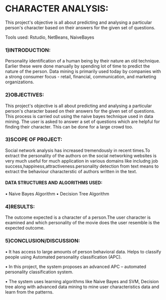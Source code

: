 # CHARACTER ANALYSIS:

This project's objective is all about predicting and analysing a particular person's character based on their answers for the given set of questions. 
 
Tools used:
Rstudio,
NetBeans,
NaiveBayes

<h3> 1)INTRODUCTION: </h3>

Personality identification of a human being by their nature an old technique. Earlier these were done manually by spending lot of time to predict the nature of the person. Data mining is primarily used today by companies with a strong consumer focus - retail, financial, communication, and marketing organizations.

<h3> 2)OBJECTIVES: </h3>

This project's objective is all about predicting and analysing a particular person's character based on their answers for the given set of questions. This process is carried out using the naive bayes technique used in data mining. The user is asked to answer a set of questions which are helpful for finding their character. This can be done for a large crowd too.

<h3> 3)SCOPE OF PROJECT: </h3>
  
Social network analysis has increased tremendously in recent times.To extract the personality of the authors on the social networking websites is very much useful for much application in various domains like includng job success,happiness,attractiveness.personality detection from text means to extract the behaviour characterstic of authors written in the text.

<h4> DATA STRUCTURES  AND ALGORITHMS  USED:</h4>

•	Naive Bayes Algorithm
•	Decision Tree Algorithm

<h3> 4)RESULTS: </h3>
 
 The outcome expected is a character of a person.The user character is examined and which personality of the movie does the user resemble is the expected outcome.
 
<h3> 5)CONCLUSION/DISCUSSION:</h3>

•	It has access to large amounts of person behavioral data. Helps to classify people using Automated personality classification (APC).

•	In this project, the system proposes an advanced APC – automated personality classification system.

•	The system uses learning algorithms like Naive Bayes and SVM, Decision tree along with advanced data mining to mine user characteristics data and learn from the patterns.

